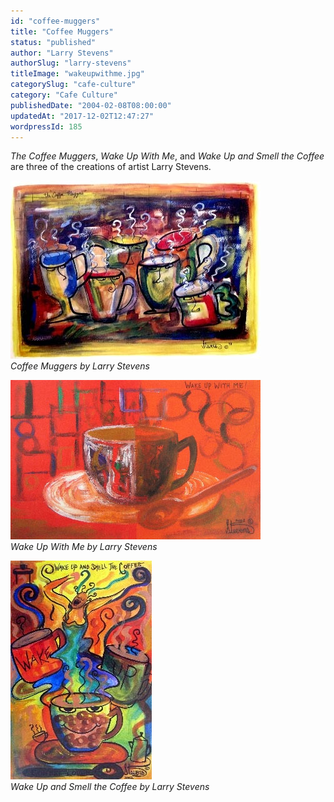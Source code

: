 ```yaml
---
id: "coffee-muggers"
title: "Coffee Muggers"
status: "published"
author: "Larry Stevens"
authorSlug: "larry-stevens"
titleImage: "wakeupwithme.jpg"
categorySlug: "cafe-culture"
category: "Cafe Culture"
publishedDate: "2004-02-08T08:00:00"
updatedAt: "2017-12-02T12:47:27"
wordpressId: 185
---
```


*The Coffee Muggers*, *Wake Up With Me*, and *Wake Up and Smell the Coffee* are three of the creations of artist Larry Stevens.

![Coffee Muggers](coffeemuggers.jpg)  
*Coffee Muggers by Larry Stevens*

![Wake Up With Me](wakeupwithme.jpg)  
*Wake Up With Me by Larry Stevens*

![Wake Up and Smell the Coffee](wakeupandsmellthecoffee.jpg)  
*Wake Up and Smell the Coffee by Larry Stevens*